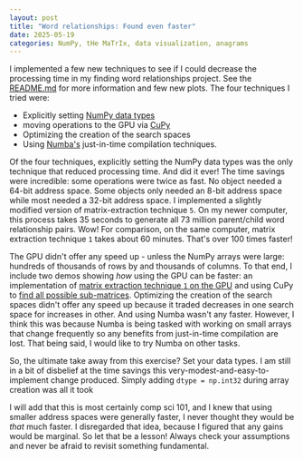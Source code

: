 ```yaml
---
layout: post
title: "Word relationships: Found even faster"
date: 2025-05-19
categories: NumPy, tHe MaTrIx, data visualization, anagrams
---
```


I implemented a few new techniques to see if I could decrease the processing time in my finding word relationships project. See the [README.md](https://github.com/mike-babb/finding_anagrams?tab=readme-ov-file#update-may-10-2025) for more information and few new plots. The four techniques I tried were:
* Explicitly setting [NumPy data types](https://numpy.org/doc/stable/user/basics.types.html)
* moving operations to the GPU via [CuPy](https://cupy.dev/)
* Optimizing the creation of the search spaces
* Using [Numba's](https://numba.pydata.org/) just-in-time compilation techniques.

Of the four techniques, explicitly setting the NumPy data types was the only technique that reduced processing time. And did it ever! The time savings were incredible: some operations were twice as fast. No object needed a 64-bit address space. Some objects only needed an 8-bit address space while most needed a 32-bit address space. I implemented a slightly modified version of matrix-extraction technique `5`. On my newer computer, this process takes $35$ seconds to generate all $73$ million parent/child word relationship pairs. Wow! For comparison, on the same computer, matrix extraction technique `1` takes about 60 minutes. That's over 100 times faster!

The GPU didn't offer any speed up - unless the NumPy arrays were large: hundreds of thousands of rows by and thousands of columns. To that end, I include two demos showing *how* using the GPU can be faster: an implementation of [matrix extraction technique `1` on the GPU](https://github.com/mike-babb/finding_anagrams/blob/main/code/Exp_02_demo_cupy.ipynb) and using CuPy to [find all possible sub-matrices](https://github.com/mike-babb/finding_anagrams/blob/main/code/Exp_04_compute_sizes_of_all_search_spaces.ipynb). Optimizing the creation of the search spaces didn't offer any speed up because it traded decreases in one search space for increases in other. And using Numba wasn't any faster. However, I think this was because Numba is being tasked with working on small arrays that change frequently so any benefits from just-in-time compilation are lost. That being said, I would like to try Numba on other tasks. 

So, the ultimate take away from this exercise? Set your data types. I am still in a bit of disbelief at the time savings this very-modest-and-easy-to-implement change produced. Simply adding `dtype = np.int32` during array creation was all it took

I will add that this is most certainly comp sci 101, and I knew that using smaller address spaces were generally faster, I never thought they would be *that* much faster. I disregarded that idea, because I figured that any gains would be marginal. So let that be a lesson! Always check your assumptions and never be afraid to revisit something fundamental.  